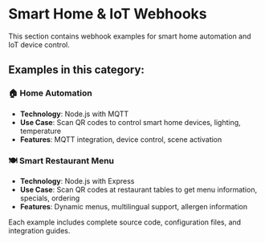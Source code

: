 # Smart Home & IoT Webhooks

This section contains webhook examples for smart home automation and IoT device control.

## Examples in this category:

### 🏠 Home Automation
- **Technology**: Node.js with MQTT
- **Use Case**: Scan QR codes to control smart home devices, lighting, temperature
- **Features**: MQTT integration, device control, scene activation

### 🍽️ Smart Restaurant Menu
- **Technology**: Node.js with Express
- **Use Case**: Scan QR codes at restaurant tables to get menu information, specials, ordering
- **Features**: Dynamic menus, multilingual support, allergen information

Each example includes complete source code, configuration files, and integration guides.
